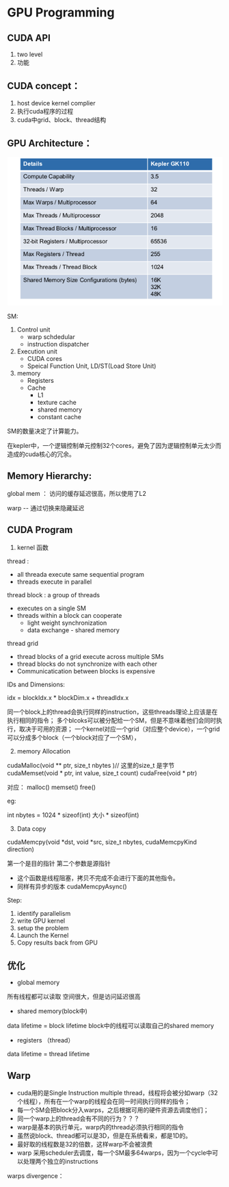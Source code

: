 # GPU Programming

## CUDA API

1. two level
2. 功能

## CUDA concept：

1. host device kernel complier
2. 执行cuda程序的过程
3. cuda中grid、block、thread结构

## GPU Architecture：

![GPU](https://raw.githubusercontent.com/liuyaqiao/Learning-Note/master/Toolbox/CUDA/kepler%20GPU.png)

SM:
1. Control unit
    - warp schdedular
    - instruction dispatcher
2. Execution unit
    - CUDA cores
    - Speical Function Unit, LD/ST(Load Store Unit)
3. memory
    - Registers
    - Cache
        - L1
        - texture cache
        - shared memory
        - constant cache
        
SM的数量决定了计算能力。

在kepler中，一个逻辑控制单元控制32个cores，避免了因为逻辑控制单元太少而造成的cuda核心的冗余。

## Memory Hierarchy:

global mem ： 访问的缓存延迟很高，所以使用了L2

warp -- 通过切换来隐藏延迟

## CUDA Program

1. kernel 函数

thread :
- all threada execute same sequential program
- threads execute in parallel

thread block : a group of threads
- executes on a single SM
- threads within a block can cooperate
    - light weight synchronization
    - data exchange - shared memory

thread grid
- thread blocks of a grid execute across multiple SMs
- thread blocks do not synchronize with each other
- Communicatication between blocks is expensive

IDs and Dimensions:

idx = blockIdx.x * blockDim.x + threadIdx.x

同一个block上的thread会执行同样的instruction，这些threads理论上应该是在执行相同的指令；
多个blcoks可以被分配给一个SM，但是不意味着他们会同时执行，取决于可用的资源；
一个kernel对应一个grid（对应整个device），一个grid可以分成多个block（一个block对应了一个SM），

2. memory Allocation

cudaMalloc(void \*\*  ptr, size_t nbytes )// 这里的size_t 是字节
cudaMemset(void * ptr, int value, size_t count) 
cudaFree(void * ptr)

对应：
malloc()
memset()
free()

eg:

int nbytes = 1024 * sizeof(int)  大小 * sizeof(int)

3. Data copy

cudaMemcpy(void *dst, void *src, size_t nbytes, cudaMemcpyKind direction)

第一个是目的指针
第二个参数是源指针

- 这个函数是线程阻塞，拷贝不完成不会进行下面的其他指令。
- 同样有异步的版本 cudaMemcpyAsync()


Step:

1. identify parallelism
2. write GPU kernel
3. setup the problem
4. Launch the Kernel
5. Copy results back from GPU

## 优化

- global memory

所有线程都可以读取
空间很大，但是访问延迟很高

- shared memory(block中)

data lifetime = block lifetime
block中的线程可以读取自己的shared memory

- registers （thread）

data lifetime = thread lifetime

## Warp

- cuda用的是Single Instruction multiple thread，线程将会被分如warp（32个线程），所有在一个warp的线程会在同一时间执行同样的指令；
- 每一个SM会把block分入warps，之后根据可用的硬件资源去调度他们；
- 同一个warp上的thread会有不同的行为？？？
- warp是基本的执行单元，warp内的thread必须执行相同的指令
- 虽然说block、thread都可以是3D，但是在系统看来，都是1D的。
- 最好取的线程数是32的倍数，这样warp不会被浪费
- warp 采用scheduler去调度，每一个SM最多64warps，因为一个cycle中可以处理两个独立的instructions

warps divergence：